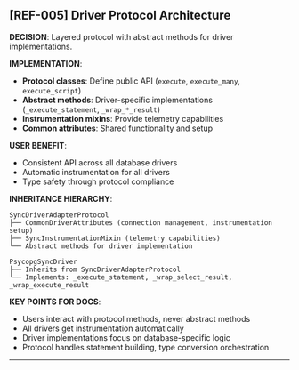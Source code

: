 ## [REF-005] Driver Protocol Architecture

**DECISION**: Layered protocol with abstract methods for driver implementations.

**IMPLEMENTATION**:

- **Protocol classes**: Define public API (`execute`, `execute_many`, `execute_script`)
- **Abstract methods**: Driver-specific implementations (`_execute_statement`, `_wrap_*_result`)
- **Instrumentation mixins**: Provide telemetry capabilities
- **Common attributes**: Shared functionality and setup

**USER BENEFIT**:

- Consistent API across all database drivers
- Automatic instrumentation for all drivers
- Type safety through protocol compliance

**INHERITANCE HIERARCHY**:

```
SyncDriverAdapterProtocol
├── CommonDriverAttributes (connection management, instrumentation setup)
├── SyncInstrumentationMixin (telemetry capabilities)
└── Abstract methods for driver implementation

PsycopgSyncDriver
├── Inherits from SyncDriverAdapterProtocol
└── Implements: _execute_statement, _wrap_select_result, _wrap_execute_result
```

**KEY POINTS FOR DOCS**:

- Users interact with protocol methods, never abstract methods
- All drivers get instrumentation automatically
- Driver implementations focus on database-specific logic
- Protocol handles statement building, type conversion orchestration

---
